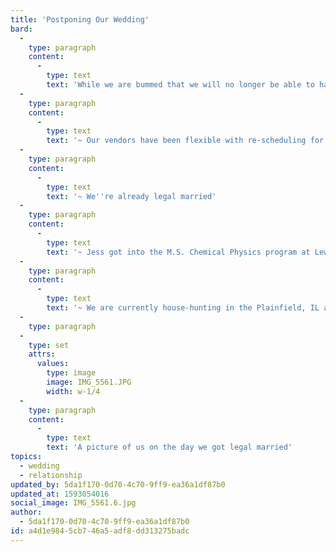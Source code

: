 ```yaml
---
title: 'Postponing Our Wedding'
bard:
  -
    type: paragraph
    content:
      -
        type: text
        text: 'While we are bummed that we will no longer be able to have our wedding as originally planned on 8/22/2020, we have a lot of good news!'
  -
    type: paragraph
    content:
      -
        type: text
        text: '~ Our vendors have been flexible with re-scheduling for next year! Our new date will be 8/14/2021! '
  -
    type: paragraph
    content:
      -
        type: text
        text: '~ We''re already legal married'
  -
    type: paragraph
    content:
      -
        type: text
        text: '~ Jess got into the M.S. Chemical Physics program at Lewis University!'
  -
    type: paragraph
    content:
      -
        type: text
        text: '~ We are currently house-hunting in the Plainfield, IL area! '
  -
    type: paragraph
  -
    type: set
    attrs:
      values:
        type: image
        image: IMG_5561.JPG
        width: w-1/4
  -
    type: paragraph
    content:
      -
        type: text
        text: 'A picture of us on the day we got legal married'
topics:
  - wedding
  - relationship
updated_by: 5da1f170-0d70-4c70-9ff9-ea36a1df87b0
updated_at: 1593054016
social_image: IMG_5561.6.jpg
author:
  - 5da1f170-0d70-4c70-9ff9-ea36a1df87b0
id: a4d1e984-5cb7-46a5-adf8-dd313275badc
---
```

